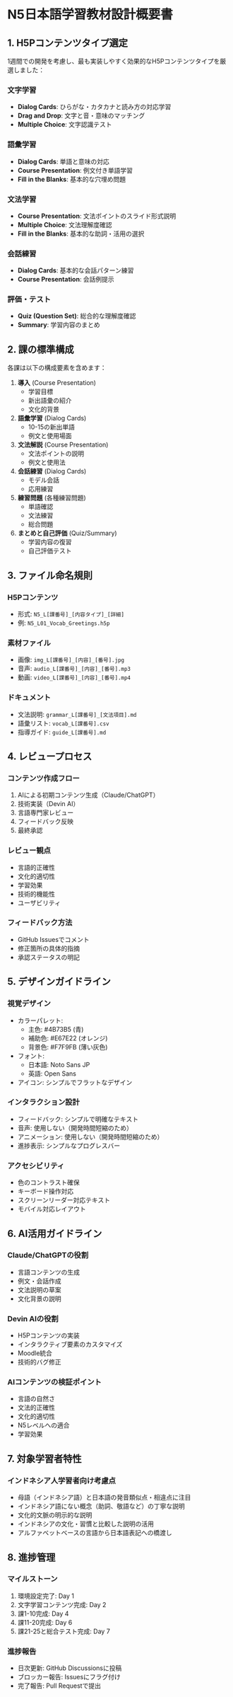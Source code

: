 # N5日本語学習教材設計概要書

## 1. H5Pコンテンツタイプ選定

1週間での開発を考慮し、最も実装しやすく効果的なH5Pコンテンツタイプを厳選しました：

### 文字学習

* **Dialog Cards**: ひらがな・カタカナと読み方の対応学習
* **Drag and Drop**: 文字と音・意味のマッチング
* **Multiple Choice**: 文字認識テスト

### 語彙学習

* **Dialog Cards**: 単語と意味の対応
* **Course Presentation**: 例文付き単語学習
* **Fill in the Blanks**: 基本的な穴埋め問題

### 文法学習

* **Course Presentation**: 文法ポイントのスライド形式説明
* **Multiple Choice**: 文法理解度確認
* **Fill in the Blanks**: 基本的な助詞・活用の選択

### 会話練習

* **Dialog Cards**: 基本的な会話パターン練習
* **Course Presentation**: 会話例提示

### 評価・テスト

* **Quiz (Question Set)**: 総合的な理解度確認
* **Summary**: 学習内容のまとめ

## 2. 課の標準構成

各課は以下の構成要素を含めます：

1. **導入** (Course Presentation)
   * 学習目標
   * 新出語彙の紹介
   * 文化的背景
2. **語彙学習** (Dialog Cards)
   * 10-15の新出単語
   * 例文と使用場面
3. **文法解説** (Course Presentation)
   * 文法ポイントの説明
   * 例文と使用法
4. **会話練習** (Dialog Cards)
   * モデル会話
   * 応用練習
5. **練習問題** (各種練習問題)
   * 単語確認
   * 文法練習
   * 総合問題
6. **まとめと自己評価** (Quiz/Summary)
   * 学習内容の復習
   * 自己評価テスト

## 3. ファイル命名規則

### H5Pコンテンツ

* 形式: `N5_L[課番号]_[内容タイプ]_[詳細]`
* 例: `N5_L01_Vocab_Greetings.h5p`

### 素材ファイル

* 画像: `img_L[課番号]_[内容]_[番号].jpg`
* 音声: `audio_L[課番号]_[内容]_[番号].mp3`
* 動画: `video_L[課番号]_[内容]_[番号].mp4`

### ドキュメント

* 文法説明: `grammar_L[課番号]_[文法項目].md`
* 語彙リスト: `vocab_L[課番号].csv`
* 指導ガイド: `guide_L[課番号].md`

## 4. レビュープロセス

### コンテンツ作成フロー

1. AIによる初期コンテンツ生成（Claude/ChatGPT）
2. 技術実装（Devin AI）
3. 言語専門家レビュー
4. フィードバック反映
5. 最終承認

### レビュー観点

* 言語的正確性
* 文化的適切性
* 学習効果
* 技術的機能性
* ユーザビリティ

### フィードバック方法

* GitHub Issuesでコメント
* 修正箇所の具体的指摘
* 承認ステータスの明記

## 5. デザインガイドライン

### 視覚デザイン

* カラーパレット:
  * 主色: #4B73B5 (青)
  * 補助色: #E67E22 (オレンジ)
  * 背景色: #F7F9FB (薄い灰色)
* フォント:
  * 日本語: Noto Sans JP
  * 英語: Open Sans
* アイコン: シンプルでフラットなデザイン

### インタラクション設計

* フィードバック: シンプルで明確なテキスト
* 音声: 使用しない（開発時間短縮のため）
* アニメーション: 使用しない（開発時間短縮のため）
* 進捗表示: シンプルなプログレスバー

### アクセシビリティ

* 色のコントラスト確保
* キーボード操作対応
* スクリーンリーダー対応テキスト
* モバイル対応レイアウト

## 6. AI活用ガイドライン

### Claude/ChatGPTの役割

* 言語コンテンツの生成
* 例文・会話作成
* 文法説明の草案
* 文化背景の説明

### Devin AIの役割

* H5Pコンテンツの実装
* インタラクティブ要素のカスタマイズ
* Moodle統合
* 技術的バグ修正

### AIコンテンツの検証ポイント

* 言語の自然さ
* 文法的正確性
* 文化的適切性
* N5レベルへの適合
* 学習効果

## 7. 対象学習者特性

### インドネシア人学習者向け考慮点

- 母語（インドネシア語）と日本語の発音類似点・相違点に注目
- インドネシア語にない概念（助詞、敬語など）の丁寧な説明
- 文化的文脈の明示的な説明
- インドネシアの文化・習慣と比較した説明の活用
- アルファベットベースの言語から日本語表記への橋渡し

## 8. 進捗管理

### マイルストーン

1. 環境設定完了: Day 1
2. 文字学習コンテンツ完成: Day 2
3. 課1-10完成: Day 4
4. 課11-20完成: Day 6
5. 課21-25と総合テスト完成: Day 7

### 進捗報告

* 日次更新: GitHub Discussionsに投稿
* ブロッカー報告: Issuesにフラグ付け
* 完了報告: Pull Requestで提出
